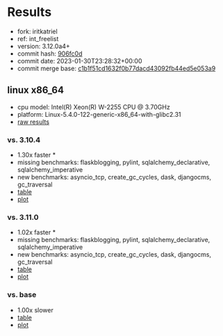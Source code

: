 # Results

- fork: iritkatriel
- ref: int_freelist
- version: 3.12.0a4+
- commit hash: [906fc0d](https://github.com/iritkatriel/cpython/commit/906fc0d)
- commit date: 2023-01-30T23:28:32+00:00
- commit merge base: [c1b1f51cd1632f0b77dacd43092fb44ed5e053a9](https://github.com/iritkatriel/cpython/commit/c1b1f51cd1632f0b77dacd43092fb44ed5e053a9)

## linux x86_64

- cpu model: Intel(R) Xeon(R) W-2255 CPU @ 3.70GHz
- platform: Linux-5.4.0-122-generic-x86_64-with-glibc2.31
- [raw results](bm-20230130-linux-x86_64-iritkatriel-int_freelist-3.12.0a4%2B-906fc0d.json)

### vs. 3.10.4

- 1.30x faster \*
- missing benchmarks: flaskblogging, pylint, sqlalchemy_declarative, sqlalchemy_imperative
- new benchmarks: asyncio_tcp, create_gc_cycles, dask, djangocms, gc_traversal
- [table](bm-20230130-linux-x86_64-iritkatriel-int_freelist-3.12.0a4%2B-906fc0d-vs-3.10.4.md)
- [plot](bm-20230130-linux-x86_64-iritkatriel-int_freelist-3.12.0a4%2B-906fc0d-vs-3.10.4.png)

### vs. 3.11.0

- 1.02x faster \*
- missing benchmarks: flaskblogging, pylint, sqlalchemy_declarative, sqlalchemy_imperative
- new benchmarks: asyncio_tcp, create_gc_cycles, dask, djangocms, gc_traversal
- [table](bm-20230130-linux-x86_64-iritkatriel-int_freelist-3.12.0a4%2B-906fc0d-vs-3.11.0.md)
- [plot](bm-20230130-linux-x86_64-iritkatriel-int_freelist-3.12.0a4%2B-906fc0d-vs-3.11.0.png)

### vs. base

- 1.00x slower
- [table](bm-20230130-linux-x86_64-iritkatriel-int_freelist-3.12.0a4%2B-906fc0d-vs-base.md)
- [plot](bm-20230130-linux-x86_64-iritkatriel-int_freelist-3.12.0a4%2B-906fc0d-vs-base.png)

